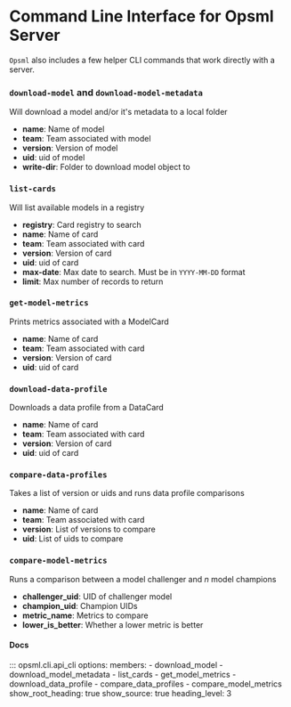 # Command Line Interface for Opsml Server

`Opsml` also includes a few helper CLI commands that work directly with a server.


### `download-model` and `download-model-metadata`

Will download a model and/or it's metadata to a local folder

- **name**: Name of model
- **team**: Team associated with model
- **version**: Version of model
- **uid**: uid of model
- **write-dir**: Folder to download model object to


### `list-cards`

Will list available models in a registry

- **registry**: Card registry to search
- **name**: Name of card
- **team**: Team associated with card
- **version**: Version of card
- **uid**: uid of card
- **max-date**: Max date to search. Must be in `YYYY-MM-DD` format
- **limit**: Max number of records to return

### `get-model-metrics`

Prints metrics associated with a ModelCard

- **name**: Name of card
- **team**: Team associated with card
- **version**: Version of card
- **uid**: uid of card

### `download-data-profile`

Downloads a data profile from a DataCard

- **name**: Name of card
- **team**: Team associated with card
- **version**: Version of card
- **uid**: uid of card

### `compare-data-profiles`

Takes a list of version or uids and runs data profile comparisons

- **name**: Name of card
- **team**: Team associated with card
- **version**: List of versions to compare
- **uid**: List of uids to compare


### `compare-model-metrics`

Runs a comparison between a model challenger and *n* model champions

- **challenger_uid**: UID of challenger model
- **champion_uid**: Champion UIDs
- **metric_name**: Metrics to compare
- **lower_is_better**: Whether a lower metric is better

#### Docs

::: opsml.cli.api_cli
    options:
        members:
            - download_model
            - download_model_metadata
            - list_cards
            - get_model_metrics
            - download_data_profile
            - compare_data_profiles
            - compare_model_metrics
        show_root_heading: true
        show_source: true
        heading_level: 3